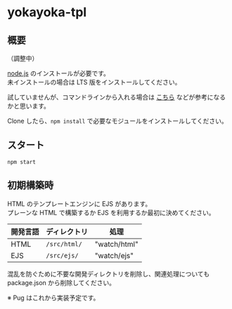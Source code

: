# yokayoka-tpl

## 概要

（調整中）

[node.js](https://nodejs.org/) のインストールが必要です。  
未インストールの場合は LTS 版をインストールしてください。

試していませんが、コマンドラインから入れる場合は [こちら](https://qiita.com/akakuro43/items/600e7e4695588ab2958d) などが参考になるかと思います。

Clone したら、`npm install` で必要なモジュールをインストールしてください。

## スタート

`npm start`

## 初期構築時

HTML のテンプレートエンジンに EJS があります。  
プレーンな HTML で構築するか EJS を利用するか最初に決めてください。

|開発言語| ディレクトリ |処理        |
|------|------------|------------|
|HTML  |`/src/html/`|"watch/html"|
|EJS   |`/src/ejs/` |"watch/ejs" |

混乱を防ぐために不要な開発ディレクトリを削除し、関連処理についても package.json から削除してください。

※ Pug はこれから実装予定です。